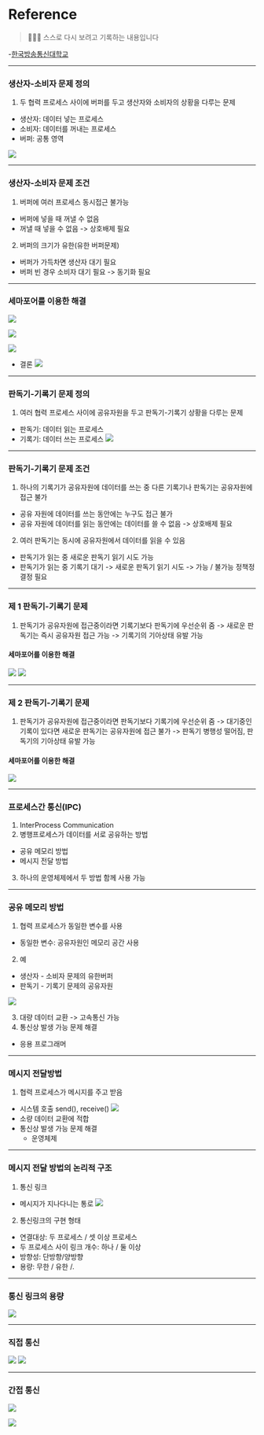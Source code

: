 
# Reference
> 🙇🏻‍♂️ 스스로 다시 보려고 기록하는 내용입니다

-[한국방송통신대학교](https://www.knou.ac.kr/knou/index.do?epTicket=ST-916435-Gtok0rF7k3emwse1uu6koP06Mqt6Qcxwlau-13)

---
### 생산자-소비자 문제 정의

1. 두 협력 프로세스 사이에 버퍼를 두고 생산자와 소비자의 상황을 다루는 문제

- 생산자: 데이터 넣는 프로세스
- 소비자: 데이터를 꺼내는 프로세스
- 버퍼: 공통 영역

![](https://velog.velcdn.com/images/urtimeislimited/post/d7ec01c2-0eed-4214-b613-57d1a2147877/image.png)

---

### 생산자-소비자 문제 조건

1. 버퍼에 여러 프로세스 동시접근 불가능

- 버퍼에 넣을 때 꺼낼 수 없음
- 꺼낼 때 넣을 수 없음
  -> 상호배제 필요
  
2. 버퍼의 크기가 유한(유한 버퍼문제)
- 버퍼가 가득차면 생산자 대기 필요
- 버퍼 빈 경우 소비자 대기 필요
  -> 동기화 필요
  
---

### 세마포어를 이용한 해결

![](https://velog.velcdn.com/images/urtimeislimited/post/24902695-9bab-4068-aff5-33e77f3ef9bb/image.png)

![](https://velog.velcdn.com/images/urtimeislimited/post/0990dca9-0ee8-457d-bb6d-a5b814d27ba5/image.png)

![](https://velog.velcdn.com/images/urtimeislimited/post/75fef448-7ef6-4817-9f36-2d5218ec7fa5/image.png)

- 결론
![](https://velog.velcdn.com/images/urtimeislimited/post/4693fb91-2702-434d-949e-46085c5b867a/image.png)

---

### 판독기-기록기 문제 정의

1. 여러 협력 프로세스 사이에 공유자원을 두고 판독기-기록기 상황을 다루는 문제

- 판독기: 데이터 읽는 프로세스
- 기록기: 데이터 쓰는 프로세스
![](https://velog.velcdn.com/images/urtimeislimited/post/ec72a29d-cd58-4124-bd07-4acd51246b0c/image.png)

---

### 판독기-기록기 문제 조건

1. 하나의 기록기가 공유자원에 데이터를 쓰는 중 다른 기록기나 판독기는 공유자원에 접근 불가

- 공유 자원에 데이터를 쓰는 동안에는 누구도 접근 불가
- 공유 자원에 데이터를 읽는 동안에는 데이터를 쓸 수 없음
-> 상호배제 필요

2. 여러 판독기는 동시에 공유자원에서 데이터를 읽을 수 있음
- 판독기가 읽는 중 새로운 판독기 읽기 시도 가능
- 판독기가 읽는 중 기록기 대기
  -> 새로운 판독기 읽기 시도 -> 가능 / 불가능 정책정 결정 필요
  
---

### 제 1 판독기-기록기 문제
1. 판독기가 공유자원에 접근중이라면 기록기보다 판독기에 우선순위 줌
-> 새로운 판독기는 즉시 공유자원 접근 가능
-> 기록기의 기아상태 유발 가능

#### 세마포어를 이용한 해결

![](https://velog.velcdn.com/images/urtimeislimited/post/87e8c0a1-e29e-4275-9067-59a547577232/image.png)
![](https://velog.velcdn.com/images/urtimeislimited/post/94edf8a8-f2cc-46a7-8f29-2ca6196066d1/image.png)

---

### 제 2 판독기-기록기 문제

1. 판독기가 공유자원에 접근중이라면 판독기보다 기록기에 우선순위 줌
-> 대기중인 기록이 있다면 새로운 판독기는 공유자원에 접근 불가
-> 판독기 병행성 떨어짐, 판독기의 기아상태 유발 가능

#### 세마포어를 이용한 해결

![](https://velog.velcdn.com/images/urtimeislimited/post/52b6d8cb-4b89-4bd9-9bff-7868502c77c4/image.png)

---

### 프로세스간 통신(IPC)
1. InterProcess Communication
2. 병행프로세스가 데이터를 서로 공유하는 방법

- 공유 메모리 방법
- 메시지 전달 방법

3. 하나의 운영체제에서 두 방법 함께 사용 가능

---

### 공유 메모리 방법

1. 협력 프로세스가 동일한 변수를 사용

- 동일한 변수: 공유자원인 메모리 공간 사용

2. 예
- 생산자 - 소비자 문제의 유한버퍼
- 판독기 - 기록기 문제의 공유자원

![](https://velog.velcdn.com/images/urtimeislimited/post/d2074f85-2a87-4de8-b7ee-ee18aac38782/image.png)

3. 대량 데이터 교환 -> 고속통신 가능
4. 통신상 발생 가능 문제 해결

- 응용 프로그래머

---

### 메시지 전달방법

1. 협력 프로세스가 메시지를 주고 받음

- 시스템 호출 send(), receive()
![](https://velog.velcdn.com/images/urtimeislimited/post/4d65bd22-feeb-48de-a659-b2abccdb9106/image.png)
- 소량 데이터 교환에 적합
- 통신상 발생 가능 문제 해결
  - 운영체제
  
---

### 메시지 전달 방법의 논리적 구조

1. 통신 링크

- 메시지가 지나다니는 통로
![](https://velog.velcdn.com/images/urtimeislimited/post/0ff24407-6f6d-4b2e-8cd0-1c425063817e/image.png)

2. 통신링크의 구현 형태

- 연결대상: 두 프로세스 / 셋 이상 프로세스
- 두 프로세스 사이 링크 개수: 하나 / 둘 이상
- 방향성: 단방향/양방향
- 용량: 무한 / 유한 /. 

---

### 통신 링크의 용량

![](https://velog.velcdn.com/images/urtimeislimited/post/c60fdbb8-a425-4701-ae00-ef6fa044b486/image.png)

---

### 직접 통신

![](https://velog.velcdn.com/images/urtimeislimited/post/d79f5b82-38fd-49c1-bb3c-24c87bbf8359/image.png)
![](https://velog.velcdn.com/images/urtimeislimited/post/0aa1c364-81c7-4d23-a7bc-d94b84089824/image.png)

---

### 간접 통신

![](https://velog.velcdn.com/images/urtimeislimited/post/424d4118-9de2-417d-8776-7f9cb33cb8c1/image.png)

![](https://velog.velcdn.com/images/urtimeislimited/post/99f7ddb6-31d6-4498-bace-026610a3324d/image.png)
